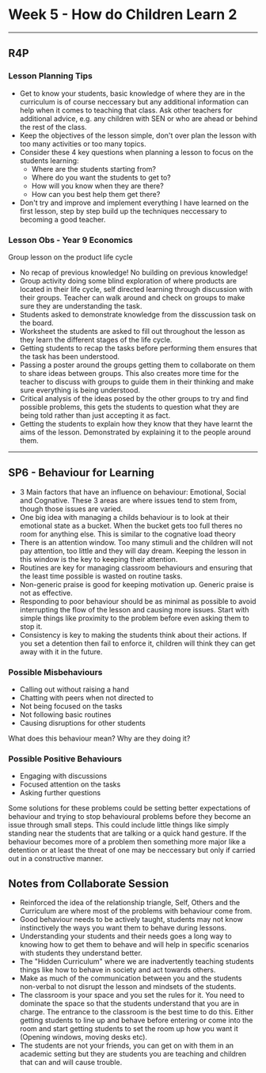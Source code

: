 # Week 5 - How do Children Learn 2
---

## R4P

### Lesson Planning Tips
* Get to know your students, basic knowledge of where they are in the curriculum is of course neccessary but any additional information can help when it comes to teaching that class. Ask other teachers for additional advice, e.g. any children with SEN or who are ahead or behind the rest of the class.
* Keep the objectives of the lesson simple, don't over plan the lesson with too many activities or too many topics. 
* Consider these 4 key questions when planning a lesson to focus on the students learning:
  * Where are the students starting from?
  * Where do you want the students to get to?
  * How will you know when they are there?
  * How can you best help them get there?
* Don't try and improve and implement everything I have learned on the first lesson, step by step build up the techniques neccessary to becoming a good teacher. 

### Lesson Obs - Year 9 Economics
Group lesson on the product life cycle
* No recap of previous knowledge! No building on previous knowledge!
* Group activity doing some blind exploration of where products are located in their life cycle, self directed learning through discussion with their groups. Teacher can walk around and check on groups to make sure they are understanding the task. 
* Students asked to demonstrate knowledge from the disscussion task on the board. 
* Worksheet the students are asked to fill out throughout the lesson as they learn the different stages of the life cycle. 
* Getting students to recap the tasks before performing them ensures that the task has been understood. 
* Passing a poster around the groups getting them to collaborate on them to share ideas between groups. This also creates more time for the teacher to discuss with groups to guide them in their thinking and make sure everything is being understood. 
* Critical analysis of the ideas posed by the other groups to try and find possible problems, this gets the students to question what they are being told rather than just accepting it as fact. 
* Getting the students to explain how they know that they have learnt the aims of the lesson. Demonstrated by explaining it to the people around them. 
---

## SP6 - Behaviour for Learning

* 3 Main factors that have an influence on behaviour: Emotional, Social and Cognative. These 3 areas are where issues tend to stem from, though those issues are varied. 
* One big idea with managing a childs behaviour is to look at their emotional state as a bucket. When the bucket gets too full theres no room for anything else. This is similar to the cognative load theory
* There is an attention window. Too many stimuli and the children will not pay attention, too little and they will day dream. Keeping the lesson in this window is the key to keeping their attention.
* Routines are key for managing classroom behaviours and ensuring that the least time possible is wasted on routine tasks. 
* Non-generic praise is good for keeping motivation up. Generic praise is not as effective.
* Responding to poor behaviour should be as minimal as possible to avoid interrupting the flow of the lesson and causing more issues. Start with simple things like proximity to the problem before even asking them to stop it. 
* Consistency is key to making the students think about their actions. If you set a detention then fail to enforce it, children will think they can get away with it in the future. 

### Possible Misbehaviours
* Calling out without raising a hand
* Chatting with peers when not directed to
* Not being focused on the tasks
* Not following basic routines 
* Causing disruptions for other students

What does this behaviour mean? Why are they doing it?

### Possible Positive Behaviours 
* Engaging with discussions
* Focused attention on the tasks
* Asking further questions 

Some solutions for these problems could be setting better expectations of behaviour and trying to stop behavioural problems before they become an issue through small steps. This could include little things like simply standing near the students that are talking or a quick hand gesture. If the behaviour becomes more of a problem then something more major like a detention or at least the threat of one may be neccessary but only if carried out in a constructive manner. 

## Notes from Collaborate Session
* Reinforced the idea of the relationship triangle, Self, Others and the Curriculum are where most of the problems with behaviour come from. 
* Good behaviour needs to be actively taught, students may not know instinctively the ways you want them to behave during lessons. 
* Understanding your students and their needs goes a long way to knowing how to get them to behave and will help in specific scenarios with students they understand better. 
* The "Hidden Curriculum" where we are inadvertently teaching students things like how to behave in society and act towards others. 
* Make as much of the communication between you and the students non-verbal to not disrupt the lesson and mindsets of the students.  
* The classroom is your space and you set the rules for it. You need to dominate the space so that the students understand that you are in charge. The entrance to the classroom is the best time to do this. Either getting students to line up and behave before entering or come into the room and start getting students to set the room up how you want it (Opening windows, moving desks etc).
* The students are not your friends, you can get on with them in an academic setting but they are students you are teaching and children that can and will cause trouble. 